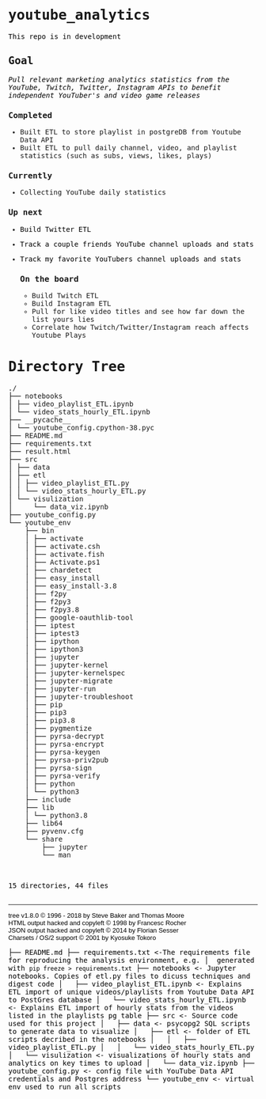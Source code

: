 # youtube_analytics
This repo is in development

## Goal 
*Pull relevant marketing analytics statistics from the YouTube, Twitch, Twitter, Instagram APIs to benefit independent YouTuber's and video game releases*

  ### Completed
  - Built ETL to store playlist in postgreDB from Youtube Data API
  - Built ETL to pull daily channel, video, and playlist statistics (such as subs, views, likes, plays)

  ### Currently
  - Collecting YouTube daily statistics 

  ### Up next 
  - Build Twitter ETL 
  - Track a couple friends YouTube channel uploads and stats
  - Track my favorite YouTubers channel uploads and stats
  
  
    ### On the board
    - Build Twitch ETL 
    - Build Instagram ETL 
    - Pull for like video titles and see how far down the list yours lies
    - Correlate how Twitch/Twitter/Instagram reach affects Youtube Plays

<!DOCTYPE html>
<html>
<head>
 <meta http-equiv="Content-Type" content="text/html; charset=UTF-8">
 <meta name="Author" content="Made by 'tree'">
 <meta name="GENERATOR" content="$Version: $ tree v1.8.0 (c) 1996 - 2018 by Steve Baker, Thomas Moore, Francesc Rocher, Florian Sesser, Kyosuke Tokoro $">
 <title>Directory Tree</title>
 <style type="text/css">
  <!-- 
  BODY { font-family : ariel, monospace, sans-serif; }
  P { font-weight: normal; font-family : ariel, monospace, sans-serif; color: black; background-color: transparent;}
  B { font-weight: normal; color: black; background-color: transparent;}
  A:visited { font-weight : normal; text-decoration : none; background-color : transparent; margin : 0px 0px 0px 0px; padding : 0px 0px 0px 0px; display: inline; }
  A:link    { font-weight : normal; text-decoration : none; margin : 0px 0px 0px 0px; padding : 0px 0px 0px 0px; display: inline; }
  A:hover   { color : #000000; font-weight : normal; text-decoration : underline; background-color : yellow; margin : 0px 0px 0px 0px; padding : 0px 0px 0px 0px; display: inline; }
  A:active  { color : #000000; font-weight: normal; background-color : transparent; margin : 0px 0px 0px 0px; padding : 0px 0px 0px 0px; display: inline; }
  .VERSION { font-size: small; font-family : arial, sans-serif; }
  .NORM  { color: black;  background-color: transparent;}
  .FIFO  { color: purple; background-color: transparent;}
  .CHAR  { color: yellow; background-color: transparent;}
  .DIR   { color: blue;   background-color: transparent;}
  .BLOCK { color: yellow; background-color: transparent;}
  .LINK  { color: aqua;   background-color: transparent;}
  .SOCK  { color: fuchsia;background-color: transparent;}
  .EXEC  { color: green;  background-color: transparent;}
  -->
 </style>
</head>
<body>
	<h1>Directory Tree</h1><p>
	<a href="./">./</a><br>
	├── <a href=".//notebooks/">notebooks</a><br>
	│   ├── <a href=".//notebooks/video_playlist_ETL.ipynb">video_playlist_ETL.ipynb</a><br>
	│   └── <a href=".//notebooks/video_stats_hourly_ETL.ipynb">video_stats_hourly_ETL.ipynb</a><br>
	├── <a href=".//__pycache__/">__pycache__</a><br>
	│   └── <a href=".//__pycache__/youtube_config.cpython-38.pyc">youtube_config.cpython-38.pyc</a><br>
	├── <a href=".//README.md">README.md</a><br>
	├── <a href=".//requirements.txt">requirements.txt</a><br>
	├── <a href=".//result.html">result.html</a><br>
	├── <a href=".//src/">src</a><br>
	│   ├── <a href=".//src/data/">data</a><br>
	│   ├── <a href=".//src/etl/">etl</a><br>
	│   │   ├── <a href=".//src/etl/video_playlist_ETL.py">video_playlist_ETL.py</a><br>
	│   │   └── <a href=".//src/etl/video_stats_hourly_ETL.py">video_stats_hourly_ETL.py</a><br>
	│   └── <a href=".//src/visulization/">visulization</a><br>
	│   &nbsp;&nbsp;&nbsp; └── <a href=".//src/visulization/data_viz.ipynb">data_viz.ipynb</a><br>
	├── <a href=".//youtube_config.py">youtube_config.py</a><br>
	└── <a href=".//youtube_env/">youtube_env</a><br>
	&nbsp;&nbsp;&nbsp; ├── <a href=".//youtube_env/bin/">bin</a><br>
	&nbsp;&nbsp;&nbsp; │   ├── <a href=".//youtube_env/bin/activate">activate</a><br>
	&nbsp;&nbsp;&nbsp; │   ├── <a href=".//youtube_env/bin/activate.csh">activate.csh</a><br>
	&nbsp;&nbsp;&nbsp; │   ├── <a href=".//youtube_env/bin/activate.fish">activate.fish</a><br>
	&nbsp;&nbsp;&nbsp; │   ├── <a href=".//youtube_env/bin/Activate.ps1">Activate.ps1</a><br>
	&nbsp;&nbsp;&nbsp; │   ├── <a href=".//youtube_env/bin/chardetect">chardetect</a><br>
	&nbsp;&nbsp;&nbsp; │   ├── <a href=".//youtube_env/bin/easy_install">easy_install</a><br>
	&nbsp;&nbsp;&nbsp; │   ├── <a href=".//youtube_env/bin/easy_install-3.8">easy_install-3.8</a><br>
	&nbsp;&nbsp;&nbsp; │   ├── <a href=".//youtube_env/bin/f2py">f2py</a><br>
	&nbsp;&nbsp;&nbsp; │   ├── <a href=".//youtube_env/bin/f2py3">f2py3</a><br>
	&nbsp;&nbsp;&nbsp; │   ├── <a href=".//youtube_env/bin/f2py3.8">f2py3.8</a><br>
	&nbsp;&nbsp;&nbsp; │   ├── <a href=".//youtube_env/bin/google-oauthlib-tool">google-oauthlib-tool</a><br>
	&nbsp;&nbsp;&nbsp; │   ├── <a href=".//youtube_env/bin/iptest">iptest</a><br>
	&nbsp;&nbsp;&nbsp; │   ├── <a href=".//youtube_env/bin/iptest3">iptest3</a><br>
	&nbsp;&nbsp;&nbsp; │   ├── <a href=".//youtube_env/bin/ipython">ipython</a><br>
	&nbsp;&nbsp;&nbsp; │   ├── <a href=".//youtube_env/bin/ipython3">ipython3</a><br>
	&nbsp;&nbsp;&nbsp; │   ├── <a href=".//youtube_env/bin/jupyter">jupyter</a><br>
	&nbsp;&nbsp;&nbsp; │   ├── <a href=".//youtube_env/bin/jupyter-kernel">jupyter-kernel</a><br>
	&nbsp;&nbsp;&nbsp; │   ├── <a href=".//youtube_env/bin/jupyter-kernelspec">jupyter-kernelspec</a><br>
	&nbsp;&nbsp;&nbsp; │   ├── <a href=".//youtube_env/bin/jupyter-migrate">jupyter-migrate</a><br>
	&nbsp;&nbsp;&nbsp; │   ├── <a href=".//youtube_env/bin/jupyter-run">jupyter-run</a><br>
	&nbsp;&nbsp;&nbsp; │   ├── <a href=".//youtube_env/bin/jupyter-troubleshoot">jupyter-troubleshoot</a><br>
	&nbsp;&nbsp;&nbsp; │   ├── <a href=".//youtube_env/bin/pip">pip</a><br>
	&nbsp;&nbsp;&nbsp; │   ├── <a href=".//youtube_env/bin/pip3">pip3</a><br>
	&nbsp;&nbsp;&nbsp; │   ├── <a href=".//youtube_env/bin/pip3.8">pip3.8</a><br>
	&nbsp;&nbsp;&nbsp; │   ├── <a href=".//youtube_env/bin/pygmentize">pygmentize</a><br>
	&nbsp;&nbsp;&nbsp; │   ├── <a href=".//youtube_env/bin/pyrsa-decrypt">pyrsa-decrypt</a><br>
	&nbsp;&nbsp;&nbsp; │   ├── <a href=".//youtube_env/bin/pyrsa-encrypt">pyrsa-encrypt</a><br>
	&nbsp;&nbsp;&nbsp; │   ├── <a href=".//youtube_env/bin/pyrsa-keygen">pyrsa-keygen</a><br>
	&nbsp;&nbsp;&nbsp; │   ├── <a href=".//youtube_env/bin/pyrsa-priv2pub">pyrsa-priv2pub</a><br>
	&nbsp;&nbsp;&nbsp; │   ├── <a href=".//youtube_env/bin/pyrsa-sign">pyrsa-sign</a><br>
	&nbsp;&nbsp;&nbsp; │   ├── <a href=".//youtube_env/bin/pyrsa-verify">pyrsa-verify</a><br>
	&nbsp;&nbsp;&nbsp; │   ├── <a href=".//youtube_env/bin/python">python</a><br>
	&nbsp;&nbsp;&nbsp; │   └── <a href=".//youtube_env/bin/python3">python3</a><br>
	&nbsp;&nbsp;&nbsp; ├── <a href=".//youtube_env/include/">include</a><br>
	&nbsp;&nbsp;&nbsp; ├── <a href=".//youtube_env/lib/">lib</a><br>
	&nbsp;&nbsp;&nbsp; │   └── <a href=".//youtube_env/lib/python3.8/">python3.8</a><br>
	&nbsp;&nbsp;&nbsp; ├── <a href=".//youtube_env/lib64/">lib64</a><br>
	&nbsp;&nbsp;&nbsp; ├── <a href=".//youtube_env/pyvenv.cfg">pyvenv.cfg</a><br>
	&nbsp;&nbsp;&nbsp; └── <a href=".//youtube_env/share/">share</a><br>
	&nbsp;&nbsp;&nbsp; &nbsp;&nbsp;&nbsp; ├── <a href=".//youtube_env/share/jupyter/">jupyter</a><br>
	&nbsp;&nbsp;&nbsp; &nbsp;&nbsp;&nbsp; └── <a href=".//youtube_env/share/man/">man</a><br>
	<br><br>
	</p>
	<p>

15 directories, 44 files
	<br><br>
	</p>
	<hr>
	<p class="VERSION">
		 tree v1.8.0 © 1996 - 2018 by Steve Baker and Thomas Moore <br>
		 HTML output hacked and copyleft © 1998 by Francesc Rocher <br>
		 JSON output hacked and copyleft © 2014 by Florian Sesser <br>
		 Charsets / OS/2 support © 2001 by Kyosuke Tokoro
	</p>
</body>
</html>





├── README.md
├── requirements.txt                    <-The requirements file for reproducing the analysis environment, e.g.
│                                          generated with `pip freeze > requirements.txt`
├── notebooks                           <- Jupyter notebooks. Copies of etl.py files to dicuss techniques and digest code
│   ├── video_playlist_ETL.ipynb        <- Explains ETL import of unique videos/playlists from Youtube Data API to PostGres database
│   └── video_stats_hourly_ETL.ipynb    <- Explains ETL import of hourly stats from the videos listed in the playlists pg table
├── src                                 <- Source code used for this project
│   ├── data                            <- psycopg2 SQL scripts to generate data to visualize
│   ├── etl                             <- folder of ETL scripts decribed in the notebooks
│   │   ├── video_playlist_ETL.py
│   │   └── video_stats_hourly_ETL.py
│   └── visulization                    <- visualizations of hourly stats and analytics on key times to upload
│       └── data_viz.ipynb
├── youtube_config.py                   <- config file with YouTube Data API credentials and Postgres address
└── youtube_env                         <- virtual env used to run all scripts

